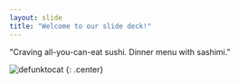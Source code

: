 ```yaml
---
layout: slide
title: "Welcome to our slide deck!"
---
```


"Craving all-you-can-eat sushi. Dinner menu with sashimi."

![defunktocat](https://octodex.github.com/images/defunktocat.png)
{: .center}
